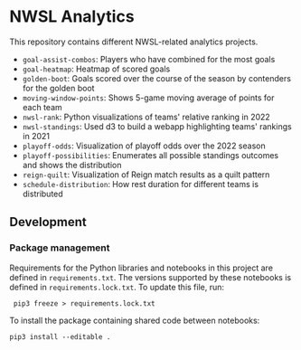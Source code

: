 # NWSL Analytics

This repository contains different NWSL-related analytics projects.

* `goal-assist-combos`: Players who have combined for the most goals
* `goal-heatmap`: Heatmap of scored goals
* `golden-boot`: Goals scored over the course of the season by contenders for the golden boot
* `moving-window-points`: Shows 5-game moving average of points for each team
* `nwsl-rank`: Python visualizations of teams' relative ranking in 2022
* `nwsl-standings`: Used d3 to build a webapp highlighting teams' rankings in 2021
* `playoff-odds`: Visualization of playoff odds over the 2022 season
* `playoff-possibilities`: Enumerates all possible standings outcomes and shows the distribution
* `reign-quilt`: Visualization of Reign match results as a quilt pattern
* `schedule-distribution`: How rest duration for different teams is distributed

## Development

### Package management

Requirements for the Python libraries and notebooks in this project are
defined in `requirements.txt`. The versions supported by these notebooks is
defined in `requirements.lock.txt`. To update this file, run:

```
 pip3 freeze > requirements.lock.txt
 ```

To install the package containing shared code between notebooks:

```
pip3 install --editable .
```